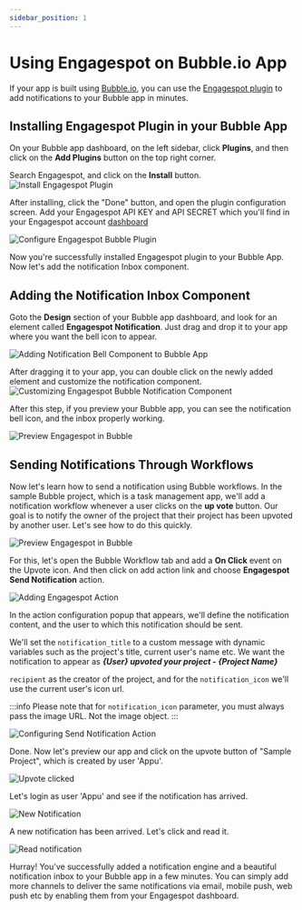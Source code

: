 ```yaml
---
sidebar_position: 1
---
```

# Using Engagespot on Bubble.io App

If your app is built using <a href="https://bubble.io" rel="nofollow" target="_blank">Bubble.io</a>, you can use the <a href="https://bubble.io/plugin/engagespot-notifications-1646149514133x734161642066018300" target="_blank" rel="nofollow">Engagespot plugin</a> to add notifications to your Bubble app in minutes.

## Installing Engagespot Plugin in your Bubble App

On your Bubble app dashboard, on the left sidebar, click **Plugins**, and then click on the **Add Plugins** button on the top right corner.

Search Engagespot, and click on the **Install** button.
![Install Engagespot Plugin](/img/install_engagespot_plugin.png)

After installing, click the "Done" button, and open the plugin configuration screen. Add your Engagespot API KEY and API SECRET which you'll find in your Engagespot account [dashboard](https://portal.engagespot.co)

![Configure Engagespot Bubble Plugin](/img/configure_engagespot_bubble_plugin.png)

Now you're successfully installed Engagespot plugin to your Bubble App. Now let's add the notification Inbox component.

## Adding the Notification Inbox Component

Goto the **Design** section of your Bubble app dashboard, and look for an element called **Engagespot Notification**. Just drag and drop it to your app where you want the bell icon to appear.

![Adding Notification Bell Component to Bubble App](/img/engagespot_bubble_element.png)

After dragging it to your app, you can double click on the newly added element and customize the notification component.
![Customizing Engagespot Bubble Notification Component](/img/customize_engagespot_bubble.png)

After this step, if you preview your Bubble app, you can see the notification bell icon, and the inbox properly working.

![Preview Engagespot in Bubble](/img/preview_app.png)

## Sending Notifications Through Workflows

Now let's learn how to send a notification using Bubble workflows. In the sample Bubble project, which is a task management app, we'll add a notification workflow whenever a user clicks on the **up vote** button. Our goal is to notify the owner of the project that their project has been upvoted by another user. Let's see how to do this quickly.

![Preview Engagespot in Bubble](/img/upvote_bubble_app.png)

For this, let's open the Bubble Workflow tab and add a **On Click** event on the Upvote icon. And then click on add action link and choose **Engagespot Send Notification** action.

![Adding Engagespot Action](/img/send_notification_action.png)

In the action configuration popup that appears, we'll define the notification content, and the user to which this notification should be sent.

We'll set the `notification_title` to a custom message with dynamic variables such as the project's title, current user's name etc. We want the notification to appear as **_{User} upvoted your project - {Project Name}_**

`recipient` as the creator of the project, and for the `notification_icon` we'll use the current user's icon url.

:::info
Please note that for `notification_icon` parameter, you must always pass the image URL. Not the image object.
:::

![Configuring Send Notification Action](/img/configuring_engagespot_notification_action.png)

Done. Now let's preview our app and click on the upvote button of "Sample Project", which is created by user 'Appu'.

![Upvote clicked](/img/upvote_clicked.png)

Let's login as user 'Appu' and see if the notification has arrived.

![New Notification](/img/new_notification.png)

A new notification has been arrived. Let's click and read it.

![Read notification](/img/open_notification_inbox.png)

Hurray! You've successfully added a notification engine and a beautiful notification inbox to your Bubble app in a few minutes. You can simply add more channels to deliver the same notifications via email, mobile push, web push etc by enabling them from your Engagespot dashboard.

